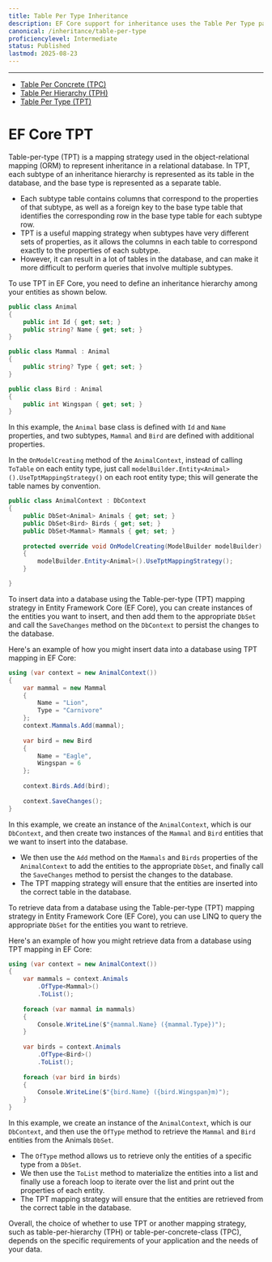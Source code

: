 ```yaml
---
title: Table Per Type Inheritance
description: EF Core support for inheritance uses the Table Per Type pattern
canonical: /inheritance/table-per-type
proficiencylevel: Intermediate
status: Published
lastmod: 2025-08-23
---
```


---

- [Table Per Concrete (TPC)](/inheritance/table-per-concrete)
- [Table Per Hierarchy (TPH)](/inheritance/table-per-hierarchy)
- [Table Per Type (TPT)](/inheritance/table-per-type)

# EF Core TPT

Table-per-type (TPT) is a mapping strategy used in the object-relational mapping (ORM) to represent inheritance in a relational database. In TPT, each subtype of an inheritance hierarchy is represented as its table in the database, and the base type is represented as a separate table. 

 - Each subtype table contains columns that correspond to the properties of that subtype, as well as a foreign key to the base type table that identifies the corresponding row in the base type table for each subtype row.
 - TPT is a useful mapping strategy when subtypes have very different sets of properties, as it allows the columns in each table to correspond exactly to the properties of each subtype. 
 - However, it can result in a lot of tables in the database, and can make it more difficult to perform queries that involve multiple subtypes. 

To use TPT in EF Core, you need to define an inheritance hierarchy among your entities as shown below.

```csharp
public class Animal
{
    public int Id { get; set; }
    public string? Name { get; set; }
}

public class Mammal : Animal
{
    public string? Type { get; set; }
}

public class Bird : Animal
{
    public int Wingspan { get; set; }
}
```

In this example, the `Animal` base class is defined with `Id` and `Name` properties, and two subtypes, `Mammal` and `Bird` are defined with additional properties.

In the `OnModelCreating` method of the `AnimalContext`, instead of calling `ToTable` on each entity type, just call `modelBuilder.Entity<Animal>().UseTptMappingStrategy()` on each root entity type; this will generate the table names by convention. 

```csharp
public class AnimalContext : DbContext
{
    public DbSet<Animal> Animals { get; set; }
    public DbSet<Bird> Birds { get; set; }
    public DbSet<Mammal> Mammals { get; set; }
	
    protected override void OnModelCreating(ModelBuilder modelBuilder)
    {
        modelBuilder.Entity<Animal>().UseTptMappingStrategy();
    }

}
```

To insert data into a database using the Table-per-type (TPT) mapping strategy in Entity Framework Core (EF Core), you can create instances of the entities you want to insert, and then add them to the appropriate `DbSet` and call the `SaveChanges` method on the `DbContext` to persist the changes to the database.

Here's an example of how you might insert data into a database using TPT mapping in EF Core:

```csharp
using (var context = new AnimalContext())
{
    var mammal = new Mammal
    {
        Name = "Lion",
        Type = "Carnivore"
    };
    context.Mammals.Add(mammal);
	
    var bird = new Bird
    {
        Name = "Eagle",
        Wingspan = 6
    };
	
    context.Birds.Add(bird);
	
    context.SaveChanges();
}
```

In this example, we create an instance of the `AnimalContext`, which is our `DbContext`, and then create two instances of the `Mammal` and `Bird` entities that we want to insert into the database. 

 - We then use the `Add` method on the `Mammals` and `Birds` properties of the `AnimalContext` to add the entities to the appropriate `DbSet`, and finally call the `SaveChanges` method to persist the changes to the database. 
 - The TPT mapping strategy will ensure that the entities are inserted into the correct table in the database.

To retrieve data from a database using the Table-per-type (TPT) mapping strategy in Entity Framework Core (EF Core), you can use LINQ to query the appropriate `DbSet` for the entities you want to retrieve.

Here's an example of how you might retrieve data from a database using TPT mapping in EF Core:

```csharp
using (var context = new AnimalContext())
{
    var mammals = context.Animals
        .OfType<Mammal>()
        .ToList();
	
    foreach (var mammal in mammals)
    {
        Console.WriteLine($"{mammal.Name} ({mammal.Type})");
    }
	
    var birds = context.Animals
        .OfType<Bird>()
        .ToList();
	
    foreach (var bird in birds)
    {
        Console.WriteLine($"{bird.Name} ({bird.Wingspan}m)");
    }
}
```

In this example, we create an instance of the `AnimalContext`, which is our `DbContext`, and then use the `OfType` method to retrieve the `Mammal` and `Bird` entities from the Animals `DbSet`. 

 - The `OfType` method allows us to retrieve only the entities of a specific type from a `DbSet`. 
 - We then use the `ToList` method to materialize the entities into a list and finally use a foreach loop to iterate over the list and print out the properties of each entity. 
 - The TPT mapping strategy will ensure that the entities are retrieved from the correct table in the database.

Overall, the choice of whether to use TPT or another mapping strategy, such as table-per-hierarchy (TPH) or table-per-concrete-class (TPC), depends on the specific requirements of your application and the needs of your data.